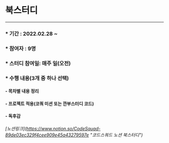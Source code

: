# 북스터디

------

### * 기간 : 2022.02.28 ~

### * 참여자 : 9명

### * 스터디 참여일: 매주 일(오전)

### * 수행 내용(3개 중 하나 선택)

#### 	- 목차별 내용 정리

#### 	- 프로젝트 적용(코쿼 미션 또는 깐부스터디 코드)

#### 	- 독후감

###### [노션링크]​(https://www.notion.so/CodeSquad-89de03ec329f4cee909e45a43279597e "코드스쿼드 노션 북스터디")

